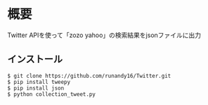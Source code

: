 # 概要

Twitter APIを使って「zozo yahoo」の検索結果をjsonファイルに出力

## インストール
 
```
$ git clone https://github.com/runandy16/Twitter.git
$ pip install tweepy
$ pip install json
$ python collection_tweet.py
```
 
